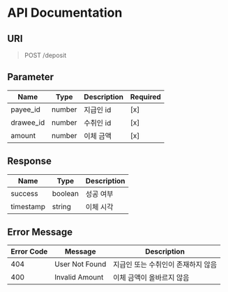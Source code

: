 # API Documentation

## URI

> POST /deposit

## Parameter

| Name      | Type   | Description | Required |
| --------- | ------ | ----------- | -------- |
| payee_id  | number | 지급인 id   | [x]      |
| drawee_id | number | 수취인 id   | [x]      |
| amount    | number | 이체 금액   | [x]      |

## Response

| Name      | Type    | Description |
| --------- | ------- | ----------- |
| success   | boolean | 성공 여부   |
| timestamp | string  | 이체 시각   |

## Error Message

| Error Code | Message        | Description                        |
| ---------- | -------------- | ---------------------------------- |
| 404        | User Not Found | 지급인 또는 수취인이 존재하지 않음 |
| 400        | Invalid Amount | 이체 금액이 올바르지 않음          |
